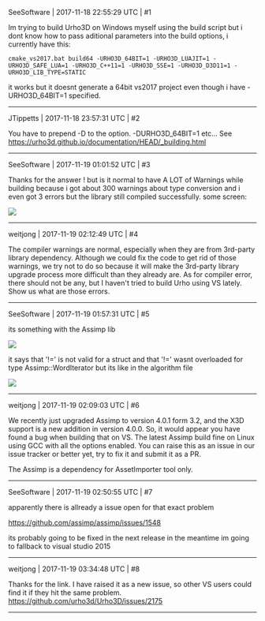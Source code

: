 SeeSoftware | 2017-11-18 22:55:29 UTC | #1

Im trying to build Urho3D on Windows myself using the build script but i dont know how to pass aditional parameters into the build options, i currently have this:

    cmake_vs2017.bat build64 -URHO3D_64BIT=1 -URHO3D_LUAJIT=1 -URHO3D_SAFE_LUA=1 -URHO3D_C++11=1 -URHO3D_SSE=1 -URHO3D_D3D11=1 -URHO3D_LIB_TYPE=STATIC  

it works but it doesnt generate a 64bit vs2017 project even though i have  -URHO3D_64BIT=1 specified.

-------------------------

JTippetts | 2017-11-18 23:57:31 UTC | #2

You have to prepend -D to the option. -DURHO3D_64BIT=1 etc... See https://urho3d.github.io/documentation/HEAD/_building.html

-------------------------

SeeSoftware | 2017-11-19 01:01:52 UTC | #3

Thanks for the answer ! 
but is it normal to have A LOT of Warnings while building because i got about 300 warnings about type conversion and i even got 3 errors but the library still compiled successfully.
some screen:

<img src='//cdck-file-uploads-global.s3.dualstack.us-west-2.amazonaws.com/standard17/uploads/urho3d/original/2X/e/e7f88756d9562f7ccd6d93455e663f492a008e9a.png'>

-------------------------

weitjong | 2017-11-19 02:12:49 UTC | #4

The compiler warnings are normal, especially when they are from 3rd-party library dependency. Although we could fix the code to get rid of those warnings, we try not to do so because it will make the 3rd-party library upgrade process more difficult than they already are. As for compiler error, there should not be any, but I haven't tried to build Urho using VS lately. Show us what are those errors.

-------------------------

SeeSoftware | 2017-11-19 01:57:31 UTC | #5

its something with the Assimp lib

<img src='//cdck-file-uploads-global.s3.dualstack.us-west-2.amazonaws.com/standard17/uploads/urho3d/original/2X/a/aefb82f5797e2077a4e269b8cf51968ecda564e8.png'>

it says that '!=' is not valid for a struct and that '!=' wasnt overloaded for type Assimp::WordIterator
but its like in the algorithm file

<img src='//cdck-file-uploads-global.s3.dualstack.us-west-2.amazonaws.com/standard17/uploads/urho3d/original/2X/7/74c0e008376b8fe8794125d8c18e585a844f50c7.png'>

-------------------------

weitjong | 2017-11-19 02:09:03 UTC | #6

We recently just upgraded Assimp to version 4.0.1 form 3.2, and the X3D support is a new addition in version 4.0.0. So, it would appear you have found a bug when building that on VS. The latest Assimp build fine on Linux using GCC with all the options enabled. You can raise this as an issue in our issue tracker or better yet, try to fix it and submit it as a PR.

The Assimp is a dependency for AssetImporter tool only.

-------------------------

SeeSoftware | 2017-11-19 02:50:55 UTC | #7

apparently there is allready a issue open for that exact problem

https://github.com/assimp/assimp/issues/1548

its probably going to be fixed in the next release
in the meantime im going to fallback to visual studio 2015

-------------------------

weitjong | 2017-11-19 03:34:48 UTC | #8

Thanks for the link. I have raised it as a new issue, so other VS users could find it if they hit the same problem.
https://github.com/urho3d/Urho3D/issues/2175

-------------------------

